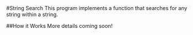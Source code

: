 <snippet>
#String Search
This program implements a function that searches for any string within a string.

##How it Works
More details coming soon!
</snippet>

